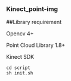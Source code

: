 ### Kinect_point-img
##Library requirement

Opencv 4+

Point Cloud Library 1.8+

Kinect SDK

```
cd script
sh init.sh
```
